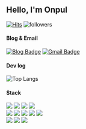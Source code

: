 ## Hello, I'm Onpul
[![Hits](https://hits.seeyoufarm.com/api/count/incr/badge.svg?url=https%3A%2F%2Fgithub.com%2Fonpul&count_bg=%2379C83D&title_bg=%23555555&icon=&icon_color=%23E7E7E7&title=hits&edge_flat=false)](https://hits.seeyoufarm.com) ![followers](https://img.shields.io/github/followers/onpul?style=social)

#### Blog & Email
[![Blog Badge](https://img.shields.io/badge/-온풀투데이-2e8b57?logo=Gumtree&logoColor=white&link=https://onpul.tistory.com/)](https://onpul.tistory.com/)
[![Gmail Badge](https://img.shields.io/badge/Gmail-d14836?logo=Gmail&logoColor=white&link=mailto:mjchoi.atwork@gmail.com)](mailto:mjchoi.atwork@gmail.com)

#### Dev log
![Top Langs](https://github-readme-stats.vercel.app/api/top-langs/?username=onpul&layout=compact&custom_title=My&nbsp;Language&nbsp;&title_color=2e8b57&text_color=gray)

#### Stack
<div>
  <img src="https://img.shields.io/badge/Java-007396?logo=java&logoColor=white"> 
  <img src="https://img.shields.io/badge/Spring-6DB33F?logo=Spring&logoColor=white">
  <img src="https://img.shields.io/badge/Oracle-F80000?logo=oracle&logoColor=white"> 
  <img src="https://img.shields.io/badge/MyBatis-000000?logo=Bitdefender&logoColor=white">
  <br>  
  <img src="https://img.shields.io/badge/HTML5-E34F26?logo=html5&logoColor=white"> 
  <img src="https://img.shields.io/badge/CSS-1572B6?logo=css3&logoColor=white">
  <img src="https://img.shields.io/badge/JavaScript-F7DF1E?logo=javascript&logoColor=black">
  <img src="https://img.shields.io/badge/Bootstrap-7952B3?logo=Bootstrap&logoColor=white">
  <img src="https://img.shields.io/badge/jQuery-0769AD?logo=jquery&logoColor=white">
  <br>
  <img src="https://img.shields.io/badge/Apache Tomcat-F8DC75?logo=apachetomcat&logoColor=black"/>
  <img src="https://img.shields.io/badge/Git-F05032?logo=git&logoColor=white">
  <img src="https://img.shields.io/badge/GitHub-181717?logo=github&logoColor=white">
</div>
